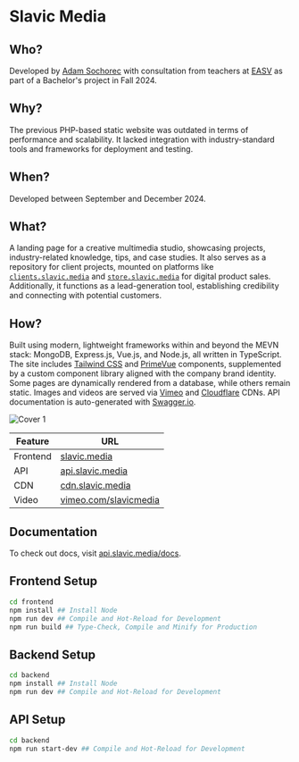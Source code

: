 # Slavic Media

## Who?

Developed by [Adam Sochorec](https://www.linkedin.com/in/adamsochorec) with consultation from teachers at [EASV](https://www.easv.dk) as part of a Bachelor's project in Fall 2024.

## Why?

The previous PHP-based static website was outdated in terms of performance and scalability. It lacked integration with industry-standard tools and frameworks for deployment and testing.

## When?

Developed between September and December 2024.

## What?

A landing page for a creative multimedia studio, showcasing projects, industry-related knowledge, tips, and case studies. It also serves as a repository for client projects, mounted on platforms like [`clients.slavic.media`](https://clients.slavic.media) and [`store.slavic.media`](https://store.slavic.media) for digital product sales. Additionally, it functions as a lead-generation tool, establishing credibility and connecting with potential customers.

## How?

Built using modern, lightweight frameworks within and beyond the MEVN stack: MongoDB, Express.js, Vue.js, and Node.js, all written in TypeScript. The site includes [Tailwind CSS](https://tailwindcss.com) and [PrimeVue](https://www.primevue.org) components, supplemented by a custom component library aligned with the company brand identity. Some pages are dynamically rendered from a database, while others remain static. Images and videos are served via [Vimeo](https://vimeo.com) and [Cloudflare](https://www.cloudflare.com) CDNs. API documentation is auto-generated with [Swagger.io](https://swagger.io).

![Cover 1](https://github.com/user-attachments/assets/6155e6c6-2793-4161-af29-bc6317d47e4b)

| Feature  | URL                                                               |
| -------- | ----------------------------------------------------------------- |
| Frontend | [slavic.media](https://slavic.media)                              |
| API      | [api.slavic.media](https://api.slavic.media/docs)                 |
| CDN      | [cdn.slavic.media](https://cdn.slavic.media/img/thumbnail/public) |
| Video    | [vimeo.com/slavicmedia](https://vimeo.com/slavicmedia)            |

## Documentation

To check out docs, visit [api.slavic.media/docs](https://api.slavic.media/docs/).

## Frontend Setup

```sh
cd frontend
npm install ## Install Node
npm run dev ## Compile and Hot-Reload for Development
npm run build ## Type-Check, Compile and Minify for Production
```

## Backend Setup

```sh
cd backend
npm install ## Install Node
npm run dev ## Compile and Hot-Reload for Development
```

## API Setup

```sh
cd backend
npm run start-dev ## Compile and Hot-Reload for Development
```
